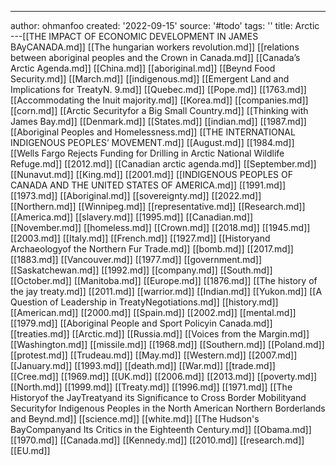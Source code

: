 ---
author: ohmanfoo
created: '2022-09-15'
source: '#todo'
tags: ''
title: Arctic
---[[THE IMPACT OF ECONOMIC DEVELOPMENT IN JAMES BAyCANADA.md]]
[[The hungarian workers revolution.md]]
[[relations between aboriginal peoples and the Crown in Canada.md]]
[[Canada’s Arctic Agenda.md]]
[[China.md]]
[[aboriginal.md]]
[[Beynd Food Security.md]]
[[March.md]]
[[indigenous.md]]
[[Emergent Land and Implications for TreatyN. 9.md]]
[[Quebec.md]]
[[Pope.md]]
[[1763.md]]
[[Accommodating the Inuit majority.md]]
[[Korea.md]]
[[companies.md]]
[[corn.md]]
[[Arctic Securityfor a Big Small Country.md]]
[[Thinking with James Bay.md]]
[[Denmark.md]]
[[States.md]]
[[indian.md]]
[[1987.md]]
[[Aboriginal Peoples and Homelessness.md]]
[[THE INTERNATIONAL INDIGENOUS PEOPLES’ MOVEMENT.md]]
[[August.md]]
[[1984.md]]
[[Wells Fargo Rejects Funding for Drilling in Arctic National Wildlife Refuge.md]]
[[2012.md]]
[[Canadian arctic agenda.md]]
[[September.md]]
[[Nunavut.md]]
[[King.md]]
[[2001.md]]
[[INDIGENOUS PEOPLES OF CANADA AND THE UNITED STATES OF AMERICA.md]]
[[1991.md]]
[[1973.md]]
[[Aboriginal.md]]
[[sovereignty.md]]
[[2022.md]]
[[Northern.md]]
[[Winnipeg.md]]
[[representative.md]]
[[Research.md]]
[[America.md]]
[[slavery.md]]
[[1995.md]]
[[Canadian.md]]
[[November.md]]
[[homeless.md]]
[[Crown.md]]
[[2018.md]]
[[1945.md]]
[[2003.md]]
[[Italy.md]]
[[French.md]]
[[1927.md]]
[[Historyand Archaeologyof the Northern Fur Trade.md]]
[[bomb.md]]
[[2017.md]]
[[1883.md]]
[[Vancouver.md]]
[[1977.md]]
[[government.md]]
[[Saskatchewan.md]]
[[1992.md]]
[[company.md]]
[[South.md]]
[[October.md]]
[[Manitoba.md]]
[[Europe.md]]
[[1876.md]]
[[The history of the jay treaty.md]]
[[2011.md]]
[[warrior.md]]
[[Indian.md]]
[[Yukon.md]]
[[A Question of Leadership in TreatyNegotiations.md]]
[[history.md]]
[[American.md]]
[[2000.md]]
[[Spain.md]]
[[2002.md]]
[[mental.md]]
[[1979.md]]
[[Aboriginal People and Sport Policyin Canada.md]]
[[treaties.md]]
[[Arctic.md]]
[[Russia.md]]
[[Voices from the Margin.md]]
[[Washington.md]]
[[missile.md]]
[[1968.md]]
[[Southern.md]]
[[Poland.md]]
[[protest.md]]
[[Trudeau.md]]
[[May.md]]
[[Western.md]]
[[2007.md]]
[[January.md]]
[[1993.md]]
[[death.md]]
[[War.md]]
[[trade.md]]
[[Cree.md]]
[[1969.md]]
[[UK.md]]
[[2006.md]]
[[2013.md]]
[[poverty.md]]
[[North.md]]
[[1999.md]]
[[Treaty.md]]
[[1996.md]]
[[1971.md]]
[[The Historyof the JayTreatyand its Significance to Cross Border Mobilityand Securityfor Indigenous Peoples in the North American Northern Borderlands and Beynd.md]]
[[science.md]]
[[white.md]]
[[The Hudson's BayCompanyand Its Critics in the Eighteenth Century.md]]
[[Obama.md]]
[[1970.md]]
[[Canada.md]]
[[Kennedy.md]]
[[2010.md]]
[[research.md]]
[[EU.md]]

